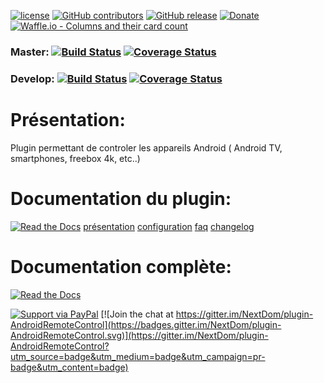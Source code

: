 
[![license](https://img.shields.io/github/license/NextDom/plugin-AndroidRemoteControl.svg)](./LICENSE) [![GitHub contributors](https://img.shields.io/github/contributors/NextDom/plugin-AndroidRemoteControl.svg)](../../graphs/contributors) [![GitHub release](https://img.shields.io/github/release/NextDom/plugin-AndroidRemoteControl.svg)](../../releases) [![Donate](https://img.shields.io/badge/Donate-PayPal-green.svg)](https://www.paypal.me/byackee) [![Waffle.io - Columns and their card count](https://badge.waffle.io/NextDom/plugin-AndroidRemoteControl.svg?columns=all)](https://waffle.io/NextDom/plugin-AndroidRemoteControl)

### Master: [![Build Status](https://travis-ci.org/NextDom/plugin-AndroidRemoteControl.svg?branch=master)](https://travis-ci.org/NextDom/plugin-AndroidRemoteControl)  [![Coverage Status](https://coveralls.io/repos/github/NextDom/plugin-AndroidRemoteControl/badge.svg?branch=master)](https://coveralls.io/github/NextDom/plugin-AndroidRemoteControl?branch=master)

### Develop: [![Build Status](https://travis-ci.org/NextDom/plugin-AndroidRemoteControl.svg?branch=develop)](https://travis-ci.org/NextDom/plugin-AndroidRemoteControl)  [![Coverage Status](https://coveralls.io/repos/github/NextDom/plugin-AndroidRemoteControl/badge.svg?branch=develop)](https://coveralls.io/github/NextDom/plugin-AndroidRemoteControl?branch=develop)

# Présentation:

Plugin permettant de controler les appareils Android ( Android TV, smartphones, freebox 4k, etc..)

# Documentation du plugin:
[![Read the Docs](https://img.shields.io/readthedocs/pip.svg)](docs/fr_FR/presentation.md)
[présentation](docs/fr_FR/presentation.md) [configuration](docs/fr_FR/configuration.md) [faq](docs/fr_FR/faq.md) [changelog](docs/fr_FR/changelog.md)

# Documentation complète:

[![Read the Docs](plugin_info/AndroidRemoteControl_icon.png)](https://NextDom.github.io/plugin-AndroidRemoteControl)


[![Support via PayPal](https://cdn.rawgit.com/twolfson/paypal-github-button/1.0.0/dist/button.svg)](https://www.paypal.me/byackee/) [![Join the chat at https://gitter.im/NextDom/plugin-AndroidRemoteControl](https://badges.gitter.im/NextDom/plugin-AndroidRemoteControl.svg)](https://gitter.im/NextDom/plugin-AndroidRemoteControl?utm_source=badge&utm_medium=badge&utm_campaign=pr-badge&utm_content=badge)

